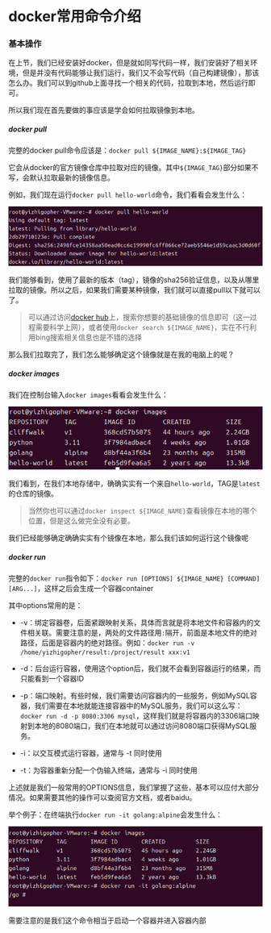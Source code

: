 # docker常用命令介绍


### 基本操作

在上节，我们已经安装好docker，但是就如同写代码一样，我们安装好了相关环境，但是并没有代码能够让我们运行，我们又不会写代码（自己构建镜像），那该怎么办。我们可以到github上面寻找一个相关的代码，拉取到本地，然后运行即可。

所以我们现在首先要做的事应该是学会如何拉取镜像到本地。

##### docker pull

完整的docker pull命令应该是：`docker pull ${IMAGE_NAME}:${IMAGE_TAG}`

它会从docker的官方镜像仓库中拉取对应的镜像。其中`${IMAGE_TAG}`部分如果不写，会默认拉取最新的镜像信息。

例如，我们现在运行`docker pull hello-world`命令，我们看看会发生什么：

![](./docker-pull.png)

我们能够看到，使用了最新的版本（tag），镜像的sha256验证信息，以及从哪里拉取的镜像。所以之后，如果我们需要某种镜像，我们就可以直接pull以下就可以了。

> 可以通过访问[docker hub](https://hub.docker.com)上，搜索你想要的基础镜像的信息即可（这一过程需要科学上网），或者使用`docker search ${IMAGE_NAME}`，实在不行利用bing搜索相关信息也是不错的选择

那么我们拉取完了，我们怎么能够确定这个镜像就是在我的电脑上的呢？

##### docker images

我们在控制台输入`docker images`看看会发生什么：

![](./docker-images.png)

我们看到，在我们本地存储中，确确实实有一个来自`hello-world`，TAG是`latest`的仓库的镜像。

> 当然你也可以通过`docker inspect ${IMAGE_NAME}`查看镜像在本地的哪个位置，但是这么做完全没有必要。

我们已经能够确定确确实实有个镜像在本地，那么我们该如何运行这个镜像呢

##### docker run

完整的`docker run`指令如下：`docker run [OPTIONS] ${IMAGE_NAME} [COMMAND] [ARG...]`，这样之后会生成一个容器container

其中options常用的是：

- -v：绑定容器卷，后面紧跟映射关系，具体而言就是将本地文件和容器内的文件相关联。需要注意的是，两处的文件路径用`:`隔开，前面是本地文件的绝对路径，后面是容器内的绝对路径。例如：`docker run -v /home/yizhigopher/result:/project/result xxx:v1`

-  -d：后台运行容器，使用这个option后，我们就不会看到容器运行的结果，而只能看到一个容器ID

- -p：端口映射。有些时候，我们需要访问容器内的一些服务，例如MySQL容器，我们需要在本地就能连接容器中的MySQL服务，我们可以这么写：`docker run -d -p 8080:3306 mysql`，这样我们就是将容器内的3306端口映射到本地的8080端口，我们在本地就可以通过访问8080端口获得MySQL服务。

- -i：以交互模式运行容器，通常与 -t 同时使用

- -t：为容器重新分配一个伪输入终端，通常与 -i 同时使用

上述就是我们一般常用的OPTIONS信息，我们掌握了这些，基本可以应付大部分情况。如果需要其他的操作可以查阅官方文档，或者baidu。

举个例子：在终端执行`docker run -it golang:alpine`会发生什么：

![](./docker-run.png)

需要注意的是我们这个命令相当于启动一个容器并进入容器内部
